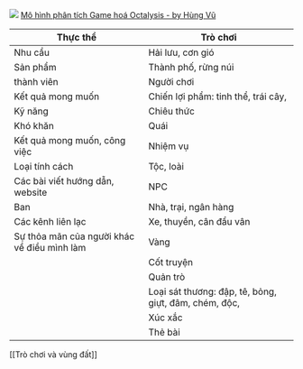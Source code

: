 ![](https://upload.wikimedia.org/wikipedia/commons/2/21/Octalysis_Framework.png)
[Mô hình phân tích Game hoá Octalysis - by Hùng Vũ](https://www.gamehoa.org/p/mo-hinh-octalysis)

| Thực thể                                    | Trò chơi                                              |
| ------------------------------------------- | ----------------------------------------------------- |
| Nhu cầu                                     | Hải lưu, cơn gió                                      |
| Sản phẩm                                    | Thành phố, rừng núi                                   |
| thành viên                                  | Người chơi                                            |
| Kết quả mong muốn                           | Chiến lợi phẩm: tinh thể, trái cây,                   |
| Kỹ năng                                     | Chiêu thức                                            |
| Khó khăn                                    | Quái                                                  |
| Kết quả mong muốn, công việc                | Nhiệm vụ                                              |
| Loại tính cách                              | Tộc, loài                                             |
| Các bài viết hướng dẫn, website             | NPC                                                   |
| Ban                                         | Nhà, trại, ngân hàng                                  |
| Các kênh liên lạc                           | Xe, thuyền, cân đẩu vân                               |
| Sự thỏa mãn của người khác về điều mình làm | Vàng                                                  |
|                                             | Cốt truyện                                            |
|                                             | Quản trò                                              |
|                                             | Loại sát thương: đập, tê, bỏng, giựt, đâm, chém, độc, |
|                                             | Xúc xắc                                               |
|                                             | Thẻ bài                                               |
[[Trò chơi và vùng đất]]
